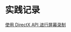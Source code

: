 # 实践记录
[使用 DirectX API 进行屏幕录制](./%E4%BD%BF%E7%94%A8%20DirectX%20API%20%E8%BF%9B%E8%A1%8C%E5%B1%8F%E5%B9%95%E5%BD%95%E5%88%B6/index.md)
